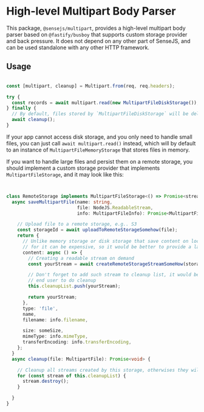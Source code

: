 
# High-level Multipart Body Parser

This package, `@sensejs/multipart`, provides a high-level multipart body parser
based on `@fastify/busboy` that supports custom storage provider and back
pressure. It does not depend on any other part of SenseJS, and can be used
standalone with any other HTTP framework.


## Usage

```typescript

const [multipart, cleanup] = Multipart.from(req, req.headers);

try {
  const records = await multipart.read(new MultipartFileDiskStorage());
} finally {
  // By default, files stored by `MultipartFileDiskStorage` will be deleted when calling cleanup
  await cleanup();
}

```
If your app cannot access disk storage, and you only need to handle small files,
you can just call `await multipart.read()` instead, which will by default to
an instance of `MultipartFileMemoryStorage` that stores files in memory.

If you want to handle large files and persist them on a remote storage, you should
implement a custom storage provider that implements `MultipartFileStorage`, and
it may look like this:

```typescript


class RemoteStorage implements MultipartFileStorage<() => Promise<stream.Readable>> {
  async saveMultipartFile(name: string,
                          file: NodeJS.ReadableStream,
                          info: MultipartFileInfo): Promise<MultipartFileEntry<()=> Promsie<NodeJS.ReadableStream>>> {

    // Upload file to a remote storage, e.g.. S3
    const storageId = await uploadToRemoteStorageSomehow(file);
    return {
      // Unlike memory storage or disk storage that save content on local, creating a readable stream
      // for it can be expensive, so it would be better to provide a lazy loading function instead.
      content: async () => {
        // Creating a readable stream on demand
        const yourStream = await createRemoteStorageStreamSomeHow(storageId);

        // Don't forget to add such stream to cleanup list, it would be better not to rely on
        // end user to do cleanup
        this.cleanupList.push(yourStream);

        return yourStream;
      },
      type: 'file',
      name,
      filename: info.filename,

      size: someSize,
      mimeType: info.mimeType,
      transferEncoding: info.transferEncoding,
    };
  }
  async cleanup(file: MultipartFile): Promise<void> {

    // Cleanup all streams created by this storage, otherwises they will leak
    for (const stream of this.cleanupList) {
      stream.destroy();
    }

  }
}

```

